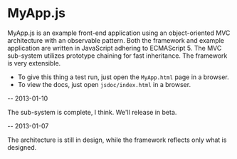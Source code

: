 MyApp.js
=========

MyApp.js is an example front-end application using an object-oriented MVC architecture with an observable pattern. Both the framework and example application are written in JavaScript adhering to ECMAScript 5. The MVC sub-system utilizes prototype chaining for fast inheritance. The framework is very extensible.

* To give this thing a test run, just open the `MyApp.html` page in a browser.
* To view the docs, just open `jsdoc/index.html` in a browser.

--
2013-01-10

The sub-system is complete, I think. We'll release in beta.

--
2013-01-07

The architecture is still in design, while the framework reflects only what is designed.
